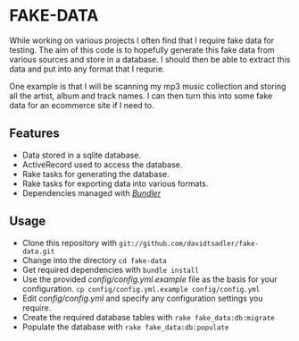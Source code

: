 # FAKE-DATA

While working on various projects I often find that I require fake data for testing. The aim of this code is to hopefully generate this fake data from various sources and store in a database. I should then be able to extract this data and put into any format that I requrie.

One example is that I will be scanning my mp3 music collection and storing all the artist, album and track names. I can then turn this into some fake data for an ecommerce site if I need to. 

## Features

* Data stored in a sqlite database.
* ActiveRecord used to access the database.
* Rake tasks for generating the database.
* Rake tasks for exporting data into various formats.
* Dependencies managed with [*Bundler*](http://gembundler.com/)

## Usage

* Clone this repository with `git://github.com/davidtsadler/fake-data.git`
* Change into the directory `cd fake-data`
* Get required dependencies with `bundle install`
* Use the provided *config/config.yml.example* file as the basis for your configuration. `cp config/config.yml.example config/config.yml`
* Edit *config/config.yml* and specify any configuration settings you require.
* Create the required database tables with `rake fake_data:db:migrate` 
* Populate the database with `rake fake_data:db:populate`
